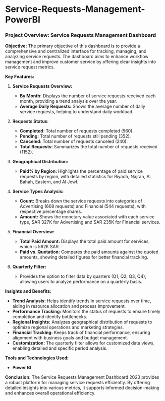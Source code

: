 # Service-Requests-Management-PowerBI
### Project Overview: Service Requests Management Dashboard

**Objective:**
The primary objective of this dashboard is to provide a comprehensive and centralized interface for tracking, managing, and analyzing service requests. The dashboard aims to enhance workflow management and improve customer service by offering clear insights into service request metrics.

**Key Features:**

1. **Service Requests Overview:**
   - **By Month:** Displays the number of service requests received each month, providing a trend analysis over the year.
   - **Average Daily Requests:** Shows the average number of daily service requests, helping to understand daily workload.

2. **Requests Status:**
   - **Completed:** Total number of requests completed (560).
   - **Pending:** Total number of requests still pending (352).
   - **Canceled:** Total number of requests canceled (240).
   - **Total Requests:** Summarizes the total number of requests received (1152).

3. **Geographical Distribution:**
   - **Paid% by Region:** Highlights the percentage of paid service requests by region, with detailed statistics for Riyadh, Najran, Al Bahah, Eastern, and Al Jowf.

4. **Service Types Analysis:**
   - **Count:** Breaks down the service requests into categories of Advertising (608 requests) and Financial (544 requests), with respective percentage shares.
   - **Amount:** Shows the monetary value associated with each service type, SAR 327K for Advertising and SAR 235K for Financial services.

5. **Financial Overview:**
   - **Total Paid Amount:** Displays the total paid amount for services, which is 562K SAR.
   - **Paid vs. Quotation:** Compares the paid amounts against the quoted amounts, showing detailed figures for better financial tracking.

6. **Quarterly Filter:**
   - Provides the option to filter data by quarters (Q1, Q2, Q3, Q4), allowing users to analyze performance on a quarterly basis.

**Insights and Benefits:**
- **Trend Analysis:** Helps identify trends in service requests over time, aiding in resource allocation and process improvement.
- **Performance Tracking:** Monitors the status of requests to ensure timely completion and identify bottlenecks.
- **Regional Insights:** Analyzes geographical distribution of requests to optimize regional operations and marketing strategies.
- **Financial Tracking:** Keeps track of financial performance, ensuring alignment with business goals and budget management.
- **Customization:** The quarterly filter allows for customized data views, enabling detailed and specific period analysis.

**Tools and Technologies Used:**
- **Power BI** 


**Conclusion:**
The Service Requests Management Dashboard 2023 provides a robust platform for managing service requests efficiently. By offering detailed insights into various metrics, it supports informed decision-making and enhances overall operational efficiency.
